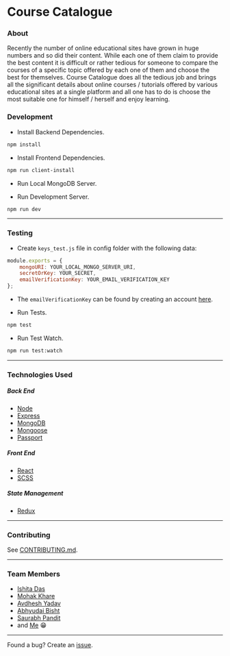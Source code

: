 # Course Catalogue

### About

Recently the number of online educational sites have grown in huge numbers and so did their content. While each one of them claim to provide the best content it is difficult or rather tedious for someone to compare the courses of a specific topic offered by each one of them and choose the best for themselves.
Course Catalogue does all the tedious job and brings all the significant details about online courses / tutorials offered by various educational sites at a single platform and all one has to do is choose the most suitable one for himself / herself and enjoy learning.

### Development

-   Install Backend Dependencies.

```sh
npm install
```

-   Install Frontend Dependencies.

```sh
npm run client-install
```

-   Run Local MongoDB Server.

-   Run Development Server.

```sh
npm run dev
```

---

### Testing

-   Create `keys_test.js` file in config folder with the following data:

```js
module.exports = {
	mongoURI: YOUR_LOCAL_MONGO_SERVER_URI,
	secretOrKey: YOUR_SECRET,
	emailVerificationKey: YOUR_EMAIL_VERIFICATION_KEY
};
```

-   The `emailVerificationKey` can be found by creating an account [here](https://quickemailverification.com/).

-   Run Tests.

```sh
npm test
```

-   Run Test Watch.

```sh
npm run test:watch
```

---

### Technologies Used

##### Back End

-   [Node](https://nodejs.org)
-   [Express](http://expressjs.com)
-   [MongoDB](http://mongodb.com)
-   [Mongoose](http://mongoosejs.com)
-   [Passport](http://www.passportjs.org)

##### Front End

-   [React](https://reactjs.org)
-   [SCSS](https://sass-lang.com)

##### State Management

-   [Redux](https://redux.js.org)

---

### Contributing

See [CONTRIBUTING.md](CONTRIBUTING.md).

---

### Team Members

-   [Ishita Das](https://github.com/ishita27)
-   [Mohak Khare](https://github.com/violentdelight)
-   [Avdhesh Yadav](https://github.com/avi-spc)
-   [Abhyudai Bisht](https://github.com/Midnight-28)
-   [Saurabh Pandit](https://github.com/sp427661)
-   and [Me](https://github.com/PiyushPawar17) :grin:

---

Found a bug? Create an [issue](https://github.com/PiyushPawar17/course-catalogue/issues).
